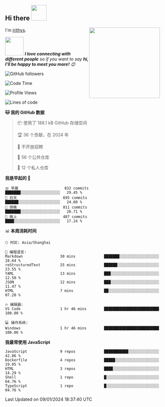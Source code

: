 <h2> Hi there <img src="https://media.giphy.com/media/mGcNjsfWAjY5AEZNw6/giphy.gif" width="50"></h2>
<img align='right' src="https://media.giphy.com/media/ieyl9zmCjO4b4t6qoY/giphy.gif" width="230">

I'm [irithys](https://irithys.com).

<img src="https://media.giphy.com/media/LnQjpWaON8nhr21vNW/giphy.gif" width="60"> <em><b>I love connecting with different people</b> so if you want to say <b>hi, I'll be happy to meet you more!</b> 😊</em>

![GitHub followers](https://img.shields.io/github/followers/irithys)


<!--START_SECTION:waka-->
![Code Time](http://img.shields.io/badge/Code%20Time-326%20hrs%208%20mins-blue)

![Profile Views](http://img.shields.io/badge/%E4%B8%AA%E4%BA%BA%E8%B5%84%E6%96%99%E8%A7%82%E7%9C%8B%E6%AC%A1%E6%95%B0-64-blue)

![Lines of code](https://img.shields.io/badge/%E4%BB%8E%E3%80%8CHello%20World%E3%80%8D%E8%B5%B7%E6%88%91%E5%B7%B2%E7%BB%8F%E5%86%99%E4%BA%86-818.5%20thousand%20%E8%A1%8C%E4%BB%A3%E7%A0%81-blue)

**🐱 我的 GitHub 数据** 

> 📦  使用了 188.1 kB GitHub 存储空间 
 > 
> 🏆 36 个贡献，在 2024 年
 > 
> 🚫 不开放招聘
 > 
> 📜 56 个公共仓库 
 > 
> 🔑 12 个私人仓库 
 > 
**我是早起的 🐤** 

```text
🌞 早晨                     832 commits         ███████░░░░░░░░░░░░░░░░░░   29.45 % 
🌆 白天                     695 commits         ██████░░░░░░░░░░░░░░░░░░░   24.60 % 
🌃 傍晚                     811 commits         ███████░░░░░░░░░░░░░░░░░░   28.71 % 
🌙 晚上                     487 commits         ████░░░░░░░░░░░░░░░░░░░░░   17.24 % 
```


📊 **本周消耗时间** 

```text
🕑︎ 时区: Asia/Shanghai

💬 编程语言: 
Markdown                 30 mins             ███████░░░░░░░░░░░░░░░░░░   28.64 % 
reStructuredText         25 mins             ██████░░░░░░░░░░░░░░░░░░░   23.55 % 
YAML                     13 mins             ███░░░░░░░░░░░░░░░░░░░░░░   12.50 % 
JSON                     12 mins             ███░░░░░░░░░░░░░░░░░░░░░░   11.47 % 
HTML                     7 mins              ██░░░░░░░░░░░░░░░░░░░░░░░   07.28 % 

🔥 编辑器: 
VS Code                  1 hr 46 mins        █████████████████████████   100.00 % 

💻 操作系统: 
Windows                  1 hr 46 mins        █████████████████████████   100.00 % 
```

**我最常使用 JavaScript** 

```text
JavaScript               9 repos             ███████████░░░░░░░░░░░░░░   42.86 % 
Dockerfile               4 repos             █████░░░░░░░░░░░░░░░░░░░░   19.05 % 
HTML                     3 repos             ████░░░░░░░░░░░░░░░░░░░░░   14.29 % 
Shell                    1 repo              █░░░░░░░░░░░░░░░░░░░░░░░░   04.76 % 
TypeScript               1 repo              █░░░░░░░░░░░░░░░░░░░░░░░░   04.76 % 
```




 Last Updated on 09/01/2024 18:37:40 UTC
<!--END_SECTION:waka-->

